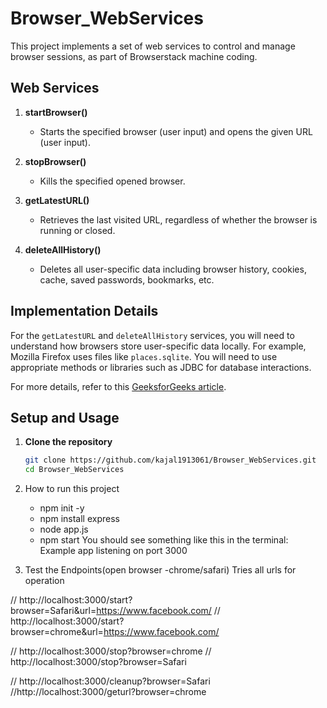 # Browser_WebServices

This project implements a set of web services to control and manage browser sessions, as part of Browserstack machine coding.

## Web Services

1. **startBrowser()**
   - Starts the specified browser (user input) and opens the given URL (user input).

2. **stopBrowser()**
   - Kills the specified opened browser.

3. **getLatestURL()**
   - Retrieves the last visited URL, regardless of whether the browser is running or closed.

4. **deleteAllHistory()**
   - Deletes all user-specific data including browser history, cookies, cache, saved passwords, bookmarks, etc.

## Implementation Details

For the `getLatestURL` and `deleteAllHistory` services, you will need to understand how browsers store user-specific data locally. For example, Mozilla Firefox uses files like `places.sqlite`. You will need to use appropriate methods or libraries such as JDBC for database interactions.

For more details, refer to this [GeeksforGeeks article](https://www.geeksforgeeks.org/browserstack-interview-experience-for-freshers/).

## Setup and Usage

1. **Clone the repository**
   ```sh
   git clone https://github.com/kajal1913061/Browser_WebServices.git
   cd Browser_WebServices
2. How to run this project
    - npm init -y
    - npm install express
    -  node app.js
    -  npm start
You should see something like this in the terminal: 
Example app listening on port 3000

3. Test the Endpoints(open browser -chrome/safari)
   Tries all urls for operation
   
// http://localhost:3000/start?browser=Safari&url=https://www.facebook.com/
// http://localhost:3000/start?browser=chrome&url=https://www.facebook.com/

// http://localhost:3000/stop?browser=chrome
// http://localhost:3000/stop?browser=Safari

// http://localhost:3000/cleanup?browser=Safari
//http://localhost:3000/geturl?browser=chrome


  
